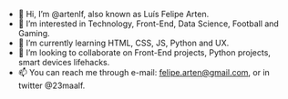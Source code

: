 - 👋 Hi, I’m @artenlf, also known as Luís Felipe Arten.
- 👀 I’m interested in Technology, Front-End, Data Science, Football and Gaming.
- 🌱 I’m currently learning HTML, CSS, JS, Python and UX.
- 💞️ I’m looking to collaborate on Front-End projects, Python projects, smart devices lifehacks.
- 📫 You can reach me through e-mail: felipe.arten@gmail.com, or in twitter @23maalf.

<!---
artenlf/artenlf is a ✨ special ✨ repository because its `README.md` (this file) appears on your GitHub profile.
You can click the Preview link to take a look at your changes.
--->
